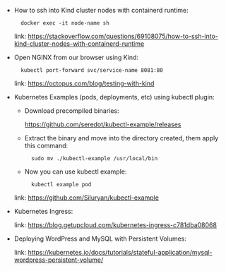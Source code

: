 - How to ssh into Kind cluster nodes with containerd runtime:

		docker exec -it node-name sh

	link: https://stackoverflow.com/questions/69108075/how-to-ssh-into-kind-cluster-nodes-with-containerd-runtime
	
- Open NGINX from our browser using Kind:

		kubectl port-forward svc/service-name 8081:80
	
	link: https://octopus.com/blog/testing-with-kind	

	
- Kubernetes Examples (pods, deployments, etc) using kubectl plugin:

	- Download precompiled binaries:
	
		https://github.com/seredot/kubectl-example/releases
	
	- Extract the binary and move into the directory created, them apply this command:
	
			sudo mv ./kubectl-example /usr/local/bin
	
	- Now you can use kubectl example:
	
			kubectl example pod
	
	link: https://github.com/Siluryan/kubectl-example
	
	
- Kubernetes Ingress:

	link: https://blog.getupcloud.com/kubernetes-ingress-c781dba08068
	
	
- Deploying WordPress and MySQL with Persistent Volumes:

	link: https://kubernetes.io/docs/tutorials/stateful-application/mysql-wordpress-persistent-volume/
